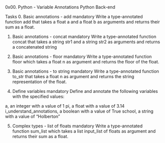 0x00. Python - Variable Annotations
Python Back-end


Tasks
0. Basic annotations - add
mandatory
Write a type-annotated function add that takes a float a and a float b as arguments and returns their sum as a float.


1. Basic annotations - concat
mandatory
Write a type-annotated function concat that takes a string str1 and a string str2 as arguments and returns a concatenated string


2. Basic annotations - floor
mandatory
Write a type-annotated function floor which takes a float n as argument and returns the floor of the float.


3. Basic annotations - to string
mandatory
Write a type-annotated function to_str that takes a float n as argument and returns the string representation of the float.


4. Define variables
mandatory
Define and annotate the following variables with the specified values:

a, an integer with a value of 1
pi, a float with a value of 3.14
i_understand_annotations, a boolean with a value of True
school, a string with a value of “Holberton”


5. Complex types - list of floats
mandatory
Write a type-annotated function sum_list which takes a list input_list of floats as argument and returns their sum as a float.




